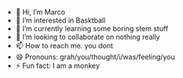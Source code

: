 - 👋 Hi, I’m Marco
- 👀 I’m interested in Basktball
- 🌱 I’m currently learning some boring stem stuff
- 💞️ I’m looking to collaborate on nothing really
- 📫 How to reach me. you dont
- 😄 Pronouns: grah/you/thought/i/was/feeling/you
- ⚡ Fun fact: I am a monkey 

<!---
thebestofus8908/thebestofus8908 is a ✨ special ✨ repository because its `README.md` (this file) appears on your GitHub profile.
You can click the Preview link to take a look at your changes.
--->
